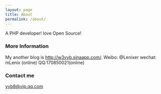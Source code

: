 ```yaml
---
layout: page
title: About
permalink: /about/
---
```


A PHP developer! love Open Source!

### More Information

My another blog is http://w3yyb.sinaapp.com/.
Weibo: @Lenixer
wechat:  mLenix  (online)
QQ:170850021(online)

### Contact me

[yyb8@vip.qq.com](mailto:yyb8@vip.qq.com)
